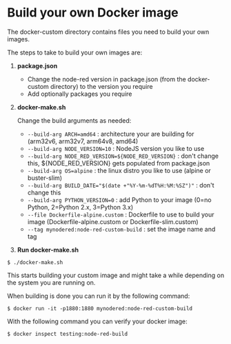 # Build your own Docker image

The docker-custom directory contains files you need to build your own images.

The steps to take to build your own images are:

1) **package.json**

   - Change the node-red version in package.json (from the docker-custom directory) to the version you require
   - Add optionally packages you require
 
2) **docker-make.sh**

   Change the build arguments as needed:

   - `--build-arg ARCH=amd64` : architecture your are building for (arm32v6, arm32v7, arm64v8, amd64)
   - `--build-arg NODE_VERSION=10` : NodeJS version you like to use
   - `--build-arg NODE_RED_VERSION=${NODE_RED_VERSION}` : don't change this, ${NODE_RED_VERSION} gets populated from package.json
   - `--build-arg OS=alpine` : the linux distro you like to use (alpine or buster-slim)
   - `--build-arg BUILD_DATE="$(date +"%Y-%m-%dT%H:%M:%SZ")"` : don't change this
   - `--build-arg PYTHON_VERSION=0` : add Python to your image (0=no Python, 2=Python 2.x, 3=Python 3.x) 
   - `--file Dockerfile-alpine.custom` : Dockerfile to use to build your image (Dockerfile-alpine.custom or Dockerfile-slim.custom)
   - `--tag mynodered:node-red-custom-build` : set the image name and tag
   
3) **Run docker-make.sh**

```
$ ./docker-make.sh
```

This starts building your custom image and might take a while depending on the system you are running on.

When building is done you can run it by the following command:

```
$ docker run -it -p1880:1880 mynodered:node-red-custom-build
```

With the following command you can verify your docker image:

```
$ docker inspect testing:node-red-build
```
